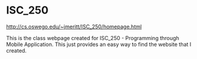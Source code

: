 # ISC_250

http://cs.oswego.edu/~jmeritt/ISC_250/homepage.html

This is the class webpage created for ISC_250 - Programming through Mobile Application.
This just provides an easy way to find the website that I created. 
